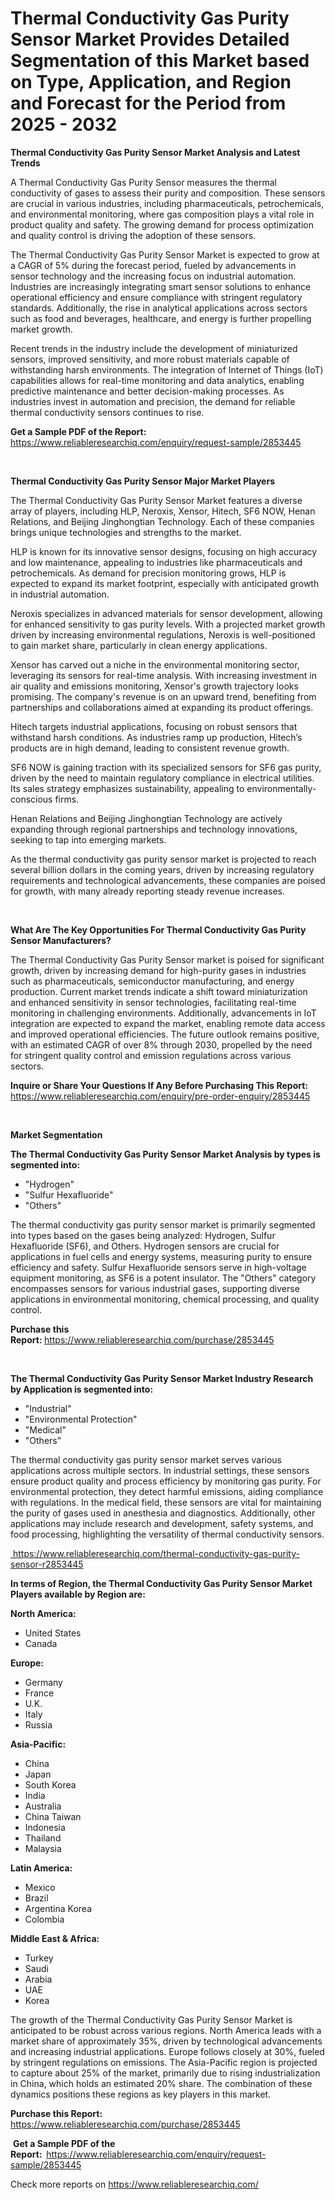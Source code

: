 <p><h1>Thermal Conductivity Gas Purity Sensor Market Provides Detailed Segmentation of this Market based on Type, Application, and Region and Forecast for the Period from 2025 - 2032</h1></p><p><strong>Thermal Conductivity Gas Purity Sensor Market Analysis and Latest Trends</strong></p>
<p><p>A Thermal Conductivity Gas Purity Sensor measures the thermal conductivity of gases to assess their purity and composition. These sensors are crucial in various industries, including pharmaceuticals, petrochemicals, and environmental monitoring, where gas composition plays a vital role in product quality and safety. The growing demand for process optimization and quality control is driving the adoption of these sensors.</p><p>The Thermal Conductivity Gas Purity Sensor Market is expected to grow at a CAGR of 5% during the forecast period, fueled by advancements in sensor technology and the increasing focus on industrial automation. Industries are increasingly integrating smart sensor solutions to enhance operational efficiency and ensure compliance with stringent regulatory standards. Additionally, the rise in analytical applications across sectors such as food and beverages, healthcare, and energy is further propelling market growth.</p><p>Recent trends in the industry include the development of miniaturized sensors, improved sensitivity, and more robust materials capable of withstanding harsh environments. The integration of Internet of Things (IoT) capabilities allows for real-time monitoring and data analytics, enabling predictive maintenance and better decision-making processes. As industries invest in automation and precision, the demand for reliable thermal conductivity sensors continues to rise.</p></p>
<p><strong>Get a Sample PDF of the Report:&nbsp;</strong> <a href="https://www.reliableresearchiq.com/enquiry/request-sample/2853445?utm_campaign=2319&utm_medium=2&utm_source=Github&utm_content=ia&utm_term=12032025&utm_id=thermal-conductivity-gas-purity-sensor">https://www.reliableresearchiq.com/enquiry/request-sample/2853445</a></p>
<p>&nbsp;</p>
<p><strong>Thermal Conductivity Gas Purity Sensor Major Market Players</strong></p>
<p><p>The Thermal Conductivity Gas Purity Sensor Market features a diverse array of players, including HLP, Neroxis, Xensor, Hitech, SF6 NOW, Henan Relations, and Beijing Jinghongtian Technology. Each of these companies brings unique technologies and strengths to the market.</p><p>HLP is known for its innovative sensor designs, focusing on high accuracy and low maintenance, appealing to industries like pharmaceuticals and petrochemicals. As demand for precision monitoring grows, HLP is expected to expand its market footprint, especially with anticipated growth in industrial automation.</p><p>Neroxis specializes in advanced materials for sensor development, allowing for enhanced sensitivity to gas purity levels. With a projected market growth driven by increasing environmental regulations, Neroxis is well-positioned to gain market share, particularly in clean energy applications.</p><p>Xensor has carved out a niche in the environmental monitoring sector, leveraging its sensors for real-time analysis. With increasing investment in air quality and emissions monitoring, Xensor's growth trajectory looks promising. The company's revenue is on an upward trend, benefiting from partnerships and collaborations aimed at expanding its product offerings.</p><p>Hitech targets industrial applications, focusing on robust sensors that withstand harsh conditions. As industries ramp up production, Hitech’s products are in high demand, leading to consistent revenue growth.</p><p>SF6 NOW is gaining traction with its specialized sensors for SF6 gas purity, driven by the need to maintain regulatory compliance in electrical utilities. Its sales strategy emphasizes sustainability, appealing to environmentally-conscious firms.</p><p>Henan Relations and Beijing Jinghongtian Technology are actively expanding through regional partnerships and technology innovations, seeking to tap into emerging markets.</p><p>As the thermal conductivity gas purity sensor market is projected to reach several billion dollars in the coming years, driven by increasing regulatory requirements and technological advancements, these companies are poised for growth, with many already reporting steady revenue increases.</p></p>
<p>&nbsp;</p>
<p><strong>What Are The Key Opportunities For Thermal Conductivity Gas Purity Sensor Manufacturers?</strong></p>
<p><p>The Thermal Conductivity Gas Purity Sensor market is poised for significant growth, driven by increasing demand for high-purity gases in industries such as pharmaceuticals, semiconductor manufacturing, and energy production. Current market trends indicate a shift toward miniaturization and enhanced sensitivity in sensor technologies, facilitating real-time monitoring in challenging environments. Additionally, advancements in IoT integration are expected to expand the market, enabling remote data access and improved operational efficiencies. The future outlook remains positive, with an estimated CAGR of over 8% through 2030, propelled by the need for stringent quality control and emission regulations across various sectors.</p></p>
<p><strong>Inquire or Share Your Questions If Any Before Purchasing This Report:</strong> <a href="https://www.reliableresearchiq.com/enquiry/pre-order-enquiry/2853445?utm_campaign=2319&utm_medium=2&utm_source=Github&utm_content=ia&utm_term=12032025&utm_id=thermal-conductivity-gas-purity-sensor">https://www.reliableresearchiq.com/enquiry/pre-order-enquiry/2853445</a></p>
<p>&nbsp;</p>
<p><strong>Market Segmentation</strong></p>
<p><strong>The Thermal Conductivity Gas Purity Sensor Market Analysis by types is segmented into:</strong></p>
<p><ul><li>"Hydrogen"</li><li>"Sulfur Hexafluoride"</li><li>"Others"</li></ul></p>
<p><p>The thermal conductivity gas purity sensor market is primarily segmented into types based on the gases being analyzed: Hydrogen, Sulfur Hexafluoride (SF6), and Others. Hydrogen sensors are crucial for applications in fuel cells and energy systems, measuring purity to ensure efficiency and safety. Sulfur Hexafluoride sensors serve in high-voltage equipment monitoring, as SF6 is a potent insulator. The "Others" category encompasses sensors for various industrial gases, supporting diverse applications in environmental monitoring, chemical processing, and quality control.</p></p>
<p><strong>Purchase this Report:&nbsp;</strong><a href="https://www.reliableresearchiq.com/purchase/2853445?utm_campaign=2319&utm_medium=2&utm_source=Github&utm_content=ia&utm_term=12032025&utm_id=thermal-conductivity-gas-purity-sensor">https://www.reliableresearchiq.com/purchase/2853445</a></p>
<p>&nbsp;</p>
<p><strong>The Thermal Conductivity Gas Purity Sensor Market Industry Research by Application is segmented into:</strong></p>
<p><ul><li>"Industrial"</li><li>"Environmental Protection"</li><li>"Medical"</li><li>"Others"</li></ul></p>
<p><p>The thermal conductivity gas purity sensor market serves various applications across multiple sectors. In industrial settings, these sensors ensure product quality and process efficiency by monitoring gas purity. For environmental protection, they detect harmful emissions, aiding compliance with regulations. In the medical field, these sensors are vital for maintaining the purity of gases used in anesthesia and diagnostics. Additionally, other applications may include research and development, safety systems, and food processing, highlighting the versatility of thermal conductivity sensors.</p></p>
<p><a href="https://www.reliableresearchiq.com/thermal-conductivity-gas-purity-sensor-r2853445?utm_campaign=2319&utm_medium=2&utm_source=Github&utm_content=ia&utm_term=12032025&utm_id=thermal-conductivity-gas-purity-sensor">&nbsp;https://www.reliableresearchiq.com/thermal-conductivity-gas-purity-sensor-r2853445</a></p>
<p><strong>In terms of Region, the Thermal Conductivity Gas Purity Sensor Market Players available by Region are:</strong></p>
<p>
    <p> <strong> North America: </strong>
        <ul>
            <li>United States</li>
            <li>Canada</li>
        </ul>
        </p> 
    <p> <strong> Europe: </strong>
        <ul>
            <li>Germany</li>
            <li>France</li>
            <li>U.K.</li>
            <li>Italy</li>
            <li>Russia</li>
        </ul>
        </p> 
    <p> <strong> Asia-Pacific: </strong>
        <ul>
            <li>China</li>
            <li>Japan</li>
            <li>South Korea</li>
            <li>India</li>
            <li>Australia</li>
            <li>China Taiwan</li>
            <li>Indonesia</li>
            <li>Thailand</li>
            <li>Malaysia</li>
        </ul>
        </p> 
    <p> <strong> Latin America: </strong>
        <ul>
            <li>Mexico</li>
            <li>Brazil</li>
            <li>Argentina Korea</li>
            <li>Colombia</li>
        </ul>
        </p> 
    <p> <strong> Middle East & Africa: </strong>
        <ul>
            <li>Turkey</li>
            <li>Saudi</li>
            <li>Arabia</li>
            <li>UAE</li>
            <li>Korea</li>
        </ul>
    </p>
    </p>
<p><p>The growth of the Thermal Conductivity Gas Purity Sensor Market is anticipated to be robust across various regions. North America leads with a market share of approximately 35%, driven by technological advancements and increasing industrial applications. Europe follows closely at 30%, fueled by stringent regulations on emissions. The Asia-Pacific region is projected to capture about 25% of the market, primarily due to rising industrialization in China, which holds an estimated 20% share. The combination of these dynamics positions these regions as key players in this market.</p></p>
<p><strong>Purchase this Report: </strong><a href="https://www.reliableresearchiq.com/purchase/2853445?utm_campaign=2319&utm_medium=2&utm_source=Github&utm_content=ia&utm_term=12032025&utm_id=thermal-conductivity-gas-purity-sensor">https://www.reliableresearchiq.com/purchase/2853445</a></p>
<p>&nbsp;<strong>Get a Sample PDF of the Report:&nbsp;&nbsp;</strong><a href="https://www.reliableresearchiq.com/enquiry/request-sample/2853445?utm_campaign=2319&utm_medium=2&utm_source=Github&utm_content=ia&utm_term=12032025&utm_id=thermal-conductivity-gas-purity-sensor">https://www.reliableresearchiq.com/enquiry/request-sample/2853445</a></p>
<p><strong></strong></p>
<p>Check more reports on <a href="https://www.reliableresearchiq.com/?utm_campaign=2319&utm_medium=2&utm_source=Github&utm_content=ia&utm_term=12032025&utm_id=thermal-conductivity-gas-purity-sensor">https://www.reliableresearchiq.com/</a></p>